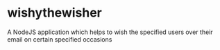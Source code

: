# wishythewisher
A NodeJS application which helps to wish the specified users over their email on certain specified occasions
